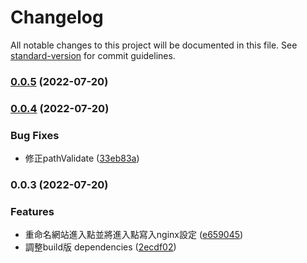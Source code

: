 # Changelog

All notable changes to this project will be documented in this file. See [standard-version](https://github.com/conventional-changelog/standard-version) for commit guidelines.

### [0.0.5](https://github.com/ocpanda/deploy-web-entry/compare/v0.0.4...v0.0.5) (2022-07-20)

### [0.0.4](https://github.com/ocpanda/deploy-web-entry/compare/v0.0.3...v0.0.4) (2022-07-20)


### Bug Fixes

* 修正pathValidate ([33eb83a](https://github.com/ocpanda/deploy-web-entry/commit/33eb83a0bed3b96fb6d76f96534f683f641c5e5e))

### 0.0.3 (2022-07-20)


### Features

* 重命名網站進入點並將進入點寫入nginx設定 ([e659045](https://github.com/ocpanda/deploy-web-entry/commit/e6590452091b701ed64c4af96114b82d7dd3174e))
* 調整build版 dependencies ([2ecdf02](https://github.com/ocpanda/deploy-web-entry/commit/2ecdf02611087fcee0b6cc9632bc57a8f32c73a5))
